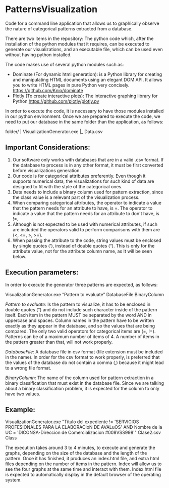 # PatternsVisualization
Code for a command line application that allows us to graphically observe the nature of categorical patterns extracted from a database.

There are two items in the repository: The python code which, after the installation of the python modules that it requires, can be executed to generate our visualizations, and an executable file, which can be used even without having python installed.

The code makes use of several python modules such as:

- Dominate (For dynamic html generation): is a Python library for creating and manipulating HTML documents using an elegant DOM API. It allows you to write HTML pages in pure Python very concisely.
https://github.com/Knio/dominate
- Plotly (To create interactive plots): The interactive graphing library for Python
https://github.com/plotly/plotly.py

In order to execute the code, it is necessary to have those modules installed in our python environment. Once we are prepared to execute the code, we need to put our database in the same folder than the application, as follows:

folder/
|    VisualizationGenerator.exe
|_  Data.csv

## Important Considerations:
1. Our software only works with databases that are in a valid .csv format. If the database to process is in any other format, it must be first converted before visualizations generation.
1. Our code is for categorical attributes preferently. Even though it supports numerical data, the visualizations for such kind of data are designed to fit with the style of the categorical ones.
1. Data needs to include a binary column used for pattern extraction, since the class value is a relevant part of the visualization process.
1. When comparing categorical attributes, the operator to indicate a value that the pattern needs for an attribute to have, is =. The operator to indicate a value that the pattern needs for an attribute to don't have, is !=.
1. Although is not expected to be used with numerical attributes, if such are included the operators valid to perform comparisons with them are (<, <=, >, >=).
1. When passing the attribute to the code, string values must be enclosed by single quotes ('), instead of double quotes (“). This is only for the attribute value, not for the attribute column name, as It will be seen below.

## Execution parameters:
In order to execute the generator three patterns are expected, as follows:

VisualizationGenerator.exe “Pattern to evaluate” DatabaseFile BinaryColumn

*Pattern to evaluate:* Is the pattern to visualize, it has to be enclosed in double quotes (“) and do not include such character inside of the pattern itself. Each item in the pattern MUST be separated by the word AND in uppercase and spaces. Column names in the pattern have to be written exactly as they appear in the database, and so the values that are being compared. The only two valid operators for categorical items are (=, !=). Patterns can be of a maximum number of items of 4. A number of items in the pattern greater than that, will not work properly.

*DatabaseFile:* A database file in csv format (file extension must be included in the name). In order for the csv format to work properly, is preferred that the values of the database do not contain a comma (,) because it might lead to a wrong file format.

*BinaryColumn:* The name of the column used for pattern extraction in a binary classification that must exist in the database file. Since we are talking about a binary classification problem, it is expected for the column to only have two values.

## Example:

VisualizationGenerator.exe "Titulo del expediente != 'SERVICIOS PROFESIONALES PARA LA ELABORACIoN DE AVALuOS' AND Nombre de la UC = 'DICONSA-Direccion de Comercializacion #008VSS998'" Clase2.csv Class

The execution takes around 3 to 4 minutes, to execute and generate the graphs, depending on the size of the database and the length of the pattern. Once it has finished, it produces an index.html file, and extra html files depending on the number of items in the pattern. Index will allow us to see the four graphs at the same time and interact with them. Index.html file is expected to automatically display in the default browser of the operating system.
